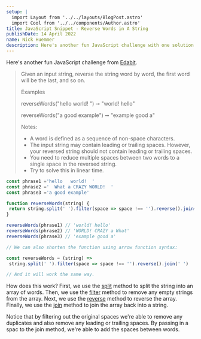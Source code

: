 ```yaml
---
setup: |
  import Layout from '../../layouts/BlogPost.astro'
  import Cool from '../../components/Author.astro'
title: JavaScript Snippet - Reverse Words in A String
publishDate: 14 April 2022
name: Nick Huemmer
description: Here's another fun JavaScript challenge with one solution.
---
```


<Cool name={frontmatter.name} href="https://twitter.com/nickhuemmer" client:load />


Here's another fun JavaScript challenge from [Edabit](https://edabit.com/challenge/mQunDaXMdXcC9r9xH).



> Given an input string, reverse the string word by word, the first word will be the last, and so on.
>
> Examples
>
>  reverseWords("hello   world!  ") ➞ "world! hello"
>
> reverseWords("a good example") ➞ "example good a"
>
>Notes:
> - A word is defined as a sequence of non-space characters.
> - The input string may contain leading or trailing spaces. However, your reversed string should 
> not contain leading or trailing spaces.
> - You need to reduce multiple spaces between two words to a single space in the reversed string.
> - Try to solve this in linear time.


```javascript
const phrase1 ='hello   world!  '
const phrase2 ='  What a CRAZY WORLD!  '
const phrase3 ='a good example'

function reverseWords(string) {
 return string.split(' ').filter(space => space !== '').reverse().join(' ')
}

reverseWords(phrase1) // 'world! hello'
reverseWords(phrase2) // 'WORLD! CRAZY a What'
reverseWords(phrase3) // 'example good a'

// We can also shorten the function using arrow function syntax:

const reverseWords = (string) =>  
 string.split(' ').filter(space => space !== '').reverse().join(' ')

// And it will work the same way.

```

How does this work?  First, we use the [split](https://developer.mozilla.org/en-US/docs/Web/JavaScript/Reference/Global_Objects/String/split) method to split the string into an array of words.  Then, we use the [filter](https://developer.mozilla.org/en-US/docs/Web/JavaScript/Reference/Global_Objects/Array/filter) method to remove any empty strings from the array.  Next, we use the [reverse](https://developer.mozilla.org/en-US/docs/Web/JavaScript/Reference/Global_Objects/Array/reverse) method to reverse the array.  Finally, we use the [join](https://developer.mozilla.org/en-US/docs/Web/JavaScript/Reference/Global_Objects/Array/join) method to join the array back into a string.

Notice that by filtering out the original spaces we're able to remove any duplicates and also remove any leading or trailing spaces.  By passing in a spac to the join method, we're able to add the spaces between words.
